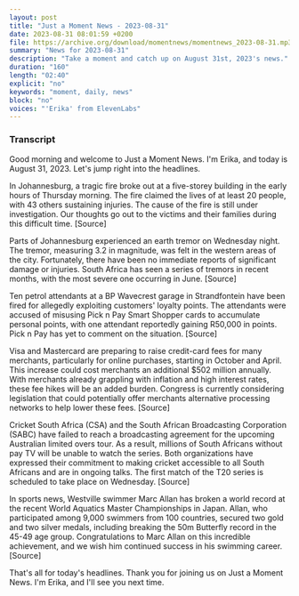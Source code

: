 ```yaml
---
layout: post
title: "Just a Moment News - 2023-08-31"
date: 2023-08-31 08:01:59 +0200
file: https://archive.org/download/momentnews/momentnews_2023-08-31.mp3
summary: "News for 2023-08-31"
description: "Take a moment and catch up on August 31st, 2023's news."
duration: "160"
length: "02:40"
explicit: "no"
keywords: "moment, daily, news"
block: "no"
voices: "'Erika' from ElevenLabs"
---
```


### Transcript

Good morning and welcome to Just a Moment News. I'm Erika, and today is August 31, 2023. Let's jump right into the headlines.

In Johannesburg, a tragic fire broke out at a five-storey building in the early hours of Thursday morning. The fire claimed the lives of at least 20 people, with 43 others sustaining injuries. The cause of the fire is still under investigation. Our thoughts go out to the victims and their families during this difficult time. [Source]

Parts of Johannesburg experienced an earth tremor on Wednesday night. The tremor, measuring 3.2 in magnitude, was felt in the western areas of the city. Fortunately, there have been no immediate reports of significant damage or injuries. South Africa has seen a series of tremors in recent months, with the most severe one occurring in June. [Source]

Ten petrol attendants at a BP Wavecrest garage in Strandfontein have been fired for allegedly exploiting customers' loyalty points. The attendants were accused of misusing Pick n Pay Smart Shopper cards to accumulate personal points, with one attendant reportedly gaining R50,000 in points. Pick n Pay has yet to comment on the situation. [Source]

Visa and Mastercard are preparing to raise credit-card fees for many merchants, particularly for online purchases, starting in October and April. This increase could cost merchants an additional $502 million annually. With merchants already grappling with inflation and high interest rates, these fee hikes will be an added burden. Congress is currently considering legislation that could potentially offer merchants alternative processing networks to help lower these fees. [Source]

Cricket South Africa (CSA) and the South African Broadcasting Corporation (SABC) have failed to reach a broadcasting agreement for the upcoming Australian limited overs tour. As a result, millions of South Africans without pay TV will be unable to watch the series. Both organizations have expressed their commitment to making cricket accessible to all South Africans and are in ongoing talks. The first match of the T20 series is scheduled to take place on Wednesday. [Source]

In sports news, Westville swimmer Marc Allan has broken a world record at the recent World Aquatics Master Championships in Japan. Allan, who participated among 9,000 swimmers from 100 countries, secured two gold and two silver medals, including breaking the 50m Butterfly record in the 45-49 age group. Congratulations to Marc Allan on this incredible achievement, and we wish him continued success in his swimming career. [Source]

That's all for today's headlines. Thank you for joining us on Just a Moment News. I'm Erika, and I'll see you next time.

